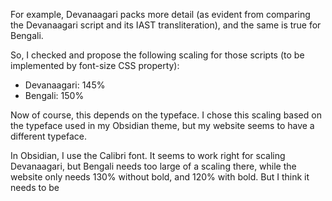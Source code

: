 For example, Devanaagari packs more detail (as evident from comparing the Devanaagari script and its IAST transliteration), and the same is true for Bengali.

So, I checked and propose the following scaling for those scripts (to be implemented by font-size CSS property):

- Devanaagari: 145%
- Bengali: 150%

Now of course, this depends on the typeface. I chose this scaling based on the typeface used in my Obsidian theme, but my website seems to have a different typeface.

In Obsidian, I use the Calibri font. It seems to work right for scaling Devanaagari, but Bengali needs too large of a scaling there, while the website only needs 130% without bold, and 120% with bold. But I think it needs to be 

